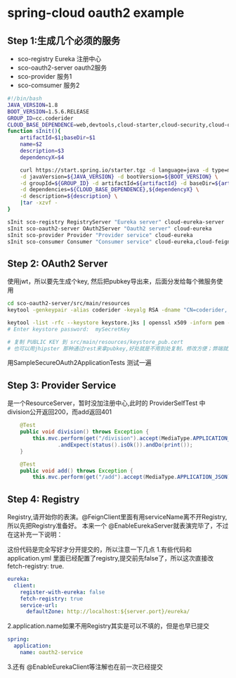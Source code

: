 # spring-cloud oauth2 example

## Step 1:生成几个必须的服务
- sco-registry Eureka 注册中心
- sco-oauth2-server oauth2服务
- sco-provider 服务1
- sco-comsumer 服务2

```bash
#!/bin/bash
JAVA_VERSION=1.8
BOOT_VERSION=1.5.6.RELEASE
GROUP_ID=cc.coderider
CLOUD_BASE_DEPENDENCE=web,devtools,cloud-starter,cloud-security,cloud-oauth2
function sInit(){
    artifactId=$1;baseDir=$1
    name=$2
    description=$3
    dependencyX=$4

    curl https://start.spring.io/starter.tgz -d language=java -d type=maven-project \
    -d javaVersion=${JAVA_VERSION} -d bootVersion=${BOOT_VERSION} \
    -d groupId=${GROUP_ID} -d artifactId=${artifactId} -d baseDir=${artifactId} -d name=${name} \
    -d dependencies=${CLOUD_BASE_DEPENDENCE},${dependencyX} \
    -d description=${description} \
    |tar -xzvf -
}

sInit sco-registry RegistryServer "Eureka server" cloud-eureka-server
sInit sco-oauth2-server OAuth2Server "Oauth2 server" cloud-eureka
sInit sco-provider Provider "Provider service" cloud-eureka
sInit sco-consumer Consumer "Consumer service" cloud-eureka,cloud-feign,cloud-hystrix,cloud-hystrix


```


## Step 2: OAuth2 Server
使用jwt，所以要先生成个key, 然后把pubkey导出来，后面分发给每个微服务使用
```bash
cd sco-oauth2-server/src/main/resources
keytool -genkeypair -alias coderider -keyalg RSA -dname "CN=coderider, L=GuangZhou, ST=GuangDong, C=CN" -keypass mySecretKey -keystore keystore.jks -storepass mySecretKey

keytool -list -rfc --keystore keystore.jks | openssl x509 -inform pem -pubkey
# Enter keystore password:  mySecretKey

# 复制 PUBLIC KEY 到 src/main/resources/keystore_pub.cert
# 也可以用jhipster 那种通过rest来拿pubkey,好处就是不用到处复制，修改方便；弊端就是全部都要依赖oauth 服务才能启动
```
用SampleSecureOAuth2ApplicationTests 测试一遍

## Step 3: Provider Service
是一个ResourceServer，暂时没加注册中心,此时的
ProviderSelfTest 中 division公开返回200，而add返回401
```java
    @Test
    public void division() throws Exception {
        this.mvc.perform(get("/division").accept(MediaType.APPLICATION_JSON))
                .andExpect(status().isOk()).andDo(print());
    }

    @Test
    public void add() throws Exception {
        this.mvc.perform(get("/add").accept(MediaType.APPLICATION_JSON))
```

## Step 4: Registry
Registry,请开始你的表演。@FeignClient里面有用serviceName离不开Registry,所以先把Registry准备好。
本来一个 @EnableEurekaServer就表演完毕了，不过在这补充一下说明：

这份代码是完全写好才分开提交的，所以注意一下几点
1.有些代码和 application.yml 里面已经配置了registry,提交前先false了，所以这次直接改fetch-registry: true.
```yml
eureka:
  client:
    register-with-eureka: false
    fetch-registry: true
    service-url:
      defaultZone: http://localhost:${server.port}/eureka/

```
2.application.name如果不用Registry其实是可以不填的，但是也早已提交
```yml
spring:
  application:
    name: oauth2-service
```
3.还有 @EnableEurekaClient等注解也在前一次已经提交